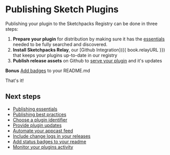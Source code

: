# Publishing Sketch Plugins

Publishing your plugin to the Sketchpacks Registry can be done in three steps:

1. **Prepare your plugin** for distribution by making sure it has the [essentials](./publishing/essentials.md) needed to be fully searched and discovered.
2. **Install Sketchpacks Relay**, our [Github Integration]({{ book.relayURL }}) that keeps your plugins up-to-date in our registry
3. **Publish release assets** on Github to [serve your plugin](./publishing/releases.md) and it's updates

**Bonus** [Add badges](./publishing/badges.md) to your README.md

That's it!

## Next steps

* [Publishing essentials](./publishing/essentials.md)
* [Publishing best practices](./publishing/best-practices.md)
* [Choose a plugin identifier](./publishing/identifiers.md)
* [Provide plugin updates](./publishing/providing-plugin-updates.md)
* [Automate your appcast feed](./publishing/appcast.md)
* [Include change logs in your releases](./publishing/releases.md)
* [Add status badges to your readme](./publishing/badges.md)
* [Monitor your plugins activity](./analytics.md)
